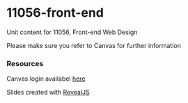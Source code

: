 # 11056-front-end
Unit content for 11056, Front-end Web Design

Please make sure you refer to Canvas for further information

### Resources
Canvas login availabel [here](http://uclearn.canberra.edu.au)

Slides created with [RevealJS](https://github.com/hakimel/reveal.js)